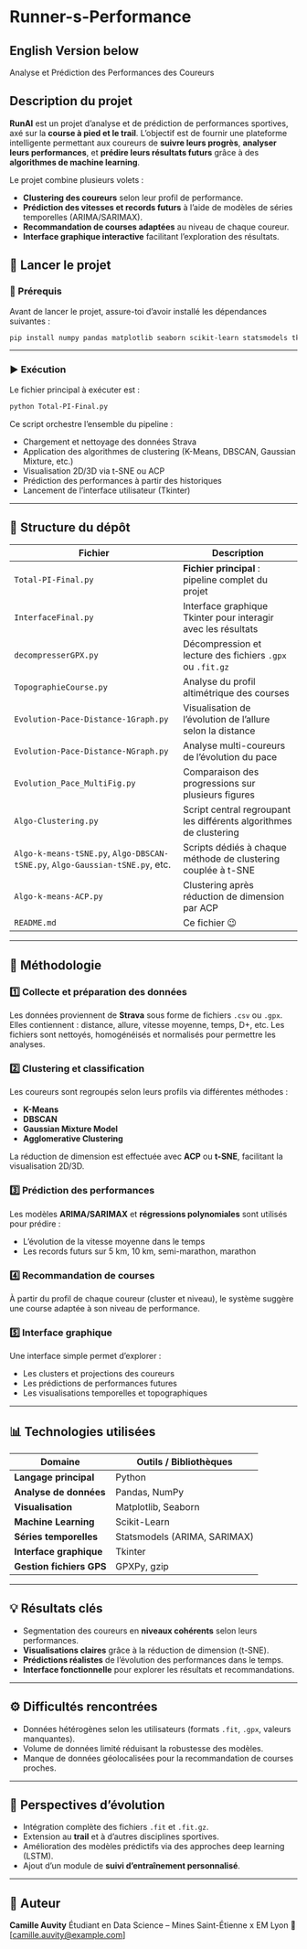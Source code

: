 # Runner-s-Performance
## English Version below

Analyse et Prédiction des Performances des Coureurs

## Description du projet

**RunAI** est un projet d’analyse et de prédiction de performances sportives, axé sur la **course à pied et le trail**.
L’objectif est de fournir une plateforme intelligente permettant aux coureurs de **suivre leurs progrès**, **analyser leurs performances**, et **prédire leurs résultats futurs** grâce à des **algorithmes de machine learning**.

Le projet combine plusieurs volets :

* **Clustering des coureurs** selon leur profil de performance.
* **Prédiction des vitesses et records futurs** à l’aide de modèles de séries temporelles (ARIMA/SARIMAX).
* **Recommandation de courses adaptées** au niveau de chaque coureur.
* **Interface graphique interactive** facilitant l’exploration des résultats.

## 🚀 Lancer le projet

### 🧩 Prérequis

Avant de lancer le projet, assure-toi d’avoir installé les dépendances suivantes :

```bash
pip install numpy pandas matplotlib seaborn scikit-learn statsmodels tkinter
```

---

### ▶️ Exécution

Le fichier principal à exécuter est :

```bash
python Total-PI-Final.py
```

Ce script orchestre l’ensemble du pipeline :

* Chargement et nettoyage des données Strava
* Application des algorithmes de clustering (K-Means, DBSCAN, Gaussian Mixture, etc.)
* Visualisation 2D/3D via t-SNE ou ACP
* Prédiction des performances à partir des historiques
* Lancement de l’interface utilisateur (Tkinter)

---

## 📂 Structure du dépôt

| Fichier                                                                      | Description                                                        |
| ---------------------------------------------------------------------------- | ------------------------------------------------------------------ |
| `Total-PI-Final.py`                                                          | **Fichier principal** : pipeline complet du projet                 |
| `InterfaceFinal.py`                                                          | Interface graphique Tkinter pour interagir avec les résultats      |
| `decompresserGPX.py`                                                         | Décompression et lecture des fichiers `.gpx` ou `.fit.gz`          |
| `TopographieCourse.py`                                                       | Analyse du profil altimétrique des courses                         |
| `Evolution-Pace-Distance-1Graph.py`                                          | Visualisation de l’évolution de l’allure selon la distance         |
| `Evolution-Pace-Distance-NGraph.py`                                          | Analyse multi-coureurs de l’évolution du pace                      |
| `Evolution_Pace_MultiFig.py`                                                 | Comparaison des progressions sur plusieurs figures                 |
| `Algo-Clustering.py`                                                         | Script central regroupant les différents algorithmes de clustering |
| `Algo-k-means-tSNE.py`, `Algo-DBSCAN-tSNE.py`, `Algo-Gaussian-tSNE.py`, etc. | Scripts dédiés à chaque méthode de clustering couplée à t-SNE      |
| `Algo-k-means-ACP.py`                                                        | Clustering après réduction de dimension par ACP                    |
| `README.md`                                                                  | Ce fichier 😉                                                      |

---

## 🧠 Méthodologie

### 1️⃣ Collecte et préparation des données

Les données proviennent de **Strava** sous forme de fichiers `.csv` ou `.gpx`.
Elles contiennent : distance, allure, vitesse moyenne, temps, D+, etc.
Les fichiers sont nettoyés, homogénéisés et normalisés pour permettre les analyses.

### 2️⃣ Clustering et classification

Les coureurs sont regroupés selon leurs profils via différentes méthodes :

* **K-Means**
* **DBSCAN**
* **Gaussian Mixture Model**
* **Agglomerative Clustering**

La réduction de dimension est effectuée avec **ACP** ou **t-SNE**, facilitant la visualisation 2D/3D.

### 3️⃣ Prédiction des performances

Les modèles **ARIMA/SARIMAX** et **régressions polynomiales** sont utilisés pour prédire :

* L’évolution de la vitesse moyenne dans le temps
* Les records futurs sur 5 km, 10 km, semi-marathon, marathon

### 4️⃣ Recommandation de courses

À partir du profil de chaque coureur (cluster et niveau), le système suggère une course adaptée à son niveau de performance.

### 5️⃣ Interface graphique

Une interface simple permet d’explorer :

* Les clusters et projections des coureurs
* Les prédictions de performances futures
* Les visualisations temporelles et topographiques

---

## 📊 Technologies utilisées

| Domaine                  | Outils / Bibliothèques       |
| ------------------------ | ---------------------------- |
| **Langage principal**    | Python                       |
| **Analyse de données**   | Pandas, NumPy                |
| **Visualisation**        | Matplotlib, Seaborn          |
| **Machine Learning**     | Scikit-Learn                 |
| **Séries temporelles**   | Statsmodels (ARIMA, SARIMAX) |
| **Interface graphique**  | Tkinter                      |
| **Gestion fichiers GPS** | GPXPy, gzip                  |

---

## 💡 Résultats clés

* Segmentation des coureurs en **niveaux cohérents** selon leurs performances.
* **Visualisations claires** grâce à la réduction de dimension (t-SNE).
* **Prédictions réalistes** de l’évolution des performances dans le temps.
* **Interface fonctionnelle** pour explorer les résultats et recommandations.

---

## ⚙️ Difficultés rencontrées

* Données hétérogènes selon les utilisateurs (formats `.fit`, `.gpx`, valeurs manquantes).
* Volume de données limité réduisant la robustesse des modèles.
* Manque de données géolocalisées pour la recommandation de courses proches.

---

## 🔮 Perspectives d’évolution

* Intégration complète des fichiers `.fit` et `.fit.gz`.
* Extension au **trail** et à d’autres disciplines sportives.
* Amélioration des modèles prédictifs via des approches deep learning (LSTM).
* Ajout d’un module de **suivi d’entraînement personnalisé**.

---

## 👤 Auteur

**Camille Auvity**
Étudiant en Data Science – Mines Saint-Étienne x EM Lyon
📧 [[camille.auvity@example.com](mailto:camille.auvity@example.com)] 
